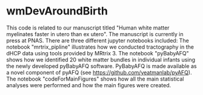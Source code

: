 # wmDevAroundBirth

This code is related to our manuscript titled "Human white matter myelinates faster in utero than ex utero". The manuscript is currently in press at PNAS. There are three different jupyter notebooks included:
The notebook "mrtrix_pipline" illustrates how we conducted tractography in the dHCP data using tools provided by MRtrix 3.
The notebook "pyBabyAFQ" shows how we identified 20 white matter bundles in individual infants using the newly developed pyBabyAFQ software. PyBabyAFQ is made available as a novel component of pyAFQ (see https://github.com/yeatmanlab/pyAFQ).
The notebook "codeForMainFigures" shows how all the main statistical analyses were performed and how the main figures were created. 
